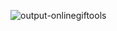 ![output-onlinegiftools](https://github.com/user-attachments/assets/6c1661b5-b609-4594-bd39-8b32e3fc719d)
